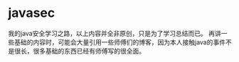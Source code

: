 # javasec
我的java安全学习之路，以上内容并全非原创，只是为了学习总结而已。
再讲一些基础的内容时，可能会大量引用一些师傅们的博客，因为本人接触java的事件不是很长，很多基础的东西已经有师傅写的很全面。
